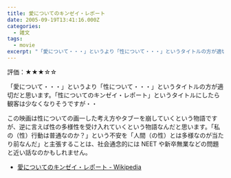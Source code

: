 ```yaml
---
title: 愛についてのキンゼイ・レポート
date: 2005-09-19T13:41:16.000Z
categories:
  - 雑文
tags:
  - movie
excerpt: "「愛について・・・」というより「性について・・・」というタイトルの方が適切だと思います。「性についてのキンゼイ・レポート」というタイトルにしたら観客は少なくなりそうですが・・"
---
```


評価：★★★☆☆

「愛について・・・」というより「性について・・・」というタイトルの方が適切だと思います。「性についてのキンゼイ・レポート」というタイトルにしたら観客は少なくなりそうですが・・

この映画は性についての画一した考え方やタブーを崩していくという物語ですが、逆に言えば性の多様性を受け入れていくという物語なんだと思います。「私の（性）行動は普通なのか？」という不安を「人間（の性）とは多様なのが当たり前なんだ」と主張することは、社会通念的には NEET や新卒無業などの問題と近い話なのかもしれません。

- [愛についてのキンゼイ・レポート - Wikipedia](https://ja.wikipedia.org/wiki/%E6%84%9B%E3%81%AB%E3%81%A4%E3%81%84%E3%81%A6%E3%81%AE%E3%82%AD%E3%83%B3%E3%82%BC%E3%82%A4%E3%83%BB%E3%83%AC%E3%83%9D%E3%83%BC%E3%83%88)
